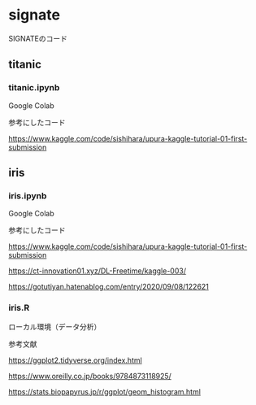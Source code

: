 # signate
SIGNATEのコード

## titanic
### titanic.ipynb
Google Colab

参考にしたコード

https://www.kaggle.com/code/sishihara/upura-kaggle-tutorial-01-first-submission

## iris
### iris.ipynb
Google Colab

参考にしたコード

https://www.kaggle.com/code/sishihara/upura-kaggle-tutorial-01-first-submission

https://ct-innovation01.xyz/DL-Freetime/kaggle-003/

https://gotutiyan.hatenablog.com/entry/2020/09/08/122621

### iris.R
ローカル環境（データ分析）

参考文献

https://ggplot2.tidyverse.org/index.html

https://www.oreilly.co.jp/books/9784873118925/

https://stats.biopapyrus.jp/r/ggplot/geom_histogram.html
